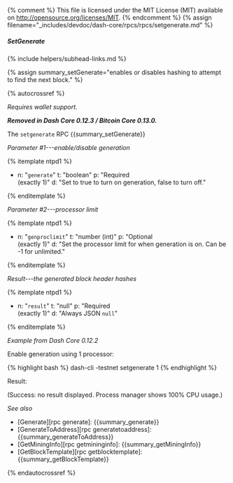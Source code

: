 {% comment %}
This file is licensed under the MIT License (MIT) available on
http://opensource.org/licenses/MIT.
{% endcomment %}
{% assign filename="_includes/devdoc/dash-core/rpcs/rpcs/setgenerate.md" %}

##### SetGenerate
{% include helpers/subhead-links.md %}

{% assign summary_setGenerate="enables or disables hashing to attempt to find the next block." %}

<!-- __ -->

{% autocrossref %}

*Requires wallet support.*

**_Removed in Dash Core 0.12.3 / Bitcoin Core 0.13.0._**

The `setgenerate` RPC {{summary_setGenerate}}

*Parameter #1---enable/disable generation*

{% itemplate ntpd1 %}
- n: "`generate`"
  t: "boolean"
  p: "Required<br>(exactly 1)"
  d: "Set to true to turn on generation, false to turn off."

{% enditemplate %}

*Parameter #2---processor limit*

{% itemplate ntpd1 %}
- n: "`genproclimit`"
  t: "number (int)"
  p: "Optional<br>(exactly 1)"
  d: "Set the processor limit for when generation is on. Can be -1 for unlimited."

{% enditemplate %}

*Result---the generated block header hashes*

{% itemplate ntpd1 %}
- n: "`result`"
  t: "null"
  p: "Required<br>(exactly 1)"
  d: "Always JSON `null`"

{% enditemplate %}

*Example from Dash Core 0.12.2*

Enable generation using 1 processor:

{% highlight bash %}
dash-cli -testnet setgenerate 1
{% endhighlight %}

Result:

(Success: no result displayed. Process manager shows 100% CPU usage.)

*See also*

* [Generate][rpc generate]: {{summary_generate}}
* [GenerateToAddress][rpc generatetoaddress]: {{summary_generateToAddress}}
* [GetMiningInfo][rpc getmininginfo]: {{summary_getMiningInfo}}
* [GetBlockTemplate][rpc getblocktemplate]: {{summary_getBlockTemplate}}

{% endautocrossref %}
